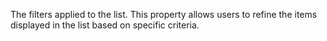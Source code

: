 The filters applied to the list. This property allows users to refine the items displayed in the list based on specific criteria.